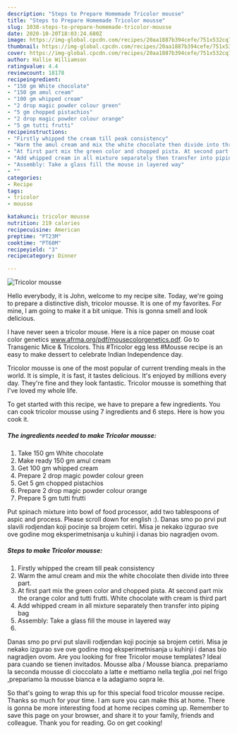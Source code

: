 ```yaml
---
description: "Steps to Prepare Homemade Tricolor mousse"
title: "Steps to Prepare Homemade Tricolor mousse"
slug: 1038-steps-to-prepare-homemade-tricolor-mousse
date: 2020-10-20T18:03:24.680Z
image: https://img-global.cpcdn.com/recipes/20aa1887b394cefe/751x532cq70/tricolor-mousse-recipe-main-photo.jpg
thumbnail: https://img-global.cpcdn.com/recipes/20aa1887b394cefe/751x532cq70/tricolor-mousse-recipe-main-photo.jpg
cover: https://img-global.cpcdn.com/recipes/20aa1887b394cefe/751x532cq70/tricolor-mousse-recipe-main-photo.jpg
author: Hallie Williamson
ratingvalue: 4.4
reviewcount: 18178
recipeingredient:
- "150 gm White chocolate"
- "150 gm amul cream"
- "100 gm whipped cream"
- "2 drop magic powder colour green"
- "5 gm chopped pistachios"
- "2 drop magic powder colour orange"
- "5 gm tutti frutti"
recipeinstructions:
- "Firstly whipped the cream till peak consistency"
- "Warm the amul cream and mix the white chocolate then divide into three part."
- "At first part mix the green color and chopped pista. At second part mix the orange color and tutti frutti. White chocolate with cream is third part"
- "Add whipped cream in all mixture separately then transfer into piping bag"
- "Assembly: Take a glass fill the mouse in layered way"
- ""
categories:
- Recipe
tags:
- tricolor
- mousse

katakunci: tricolor mousse 
nutrition: 219 calories
recipecuisine: American
preptime: "PT23M"
cooktime: "PT60M"
recipeyield: "3"
recipecategory: Dinner

---
```



![Tricolor mousse](https://img-global.cpcdn.com/recipes/20aa1887b394cefe/751x532cq70/tricolor-mousse-recipe-main-photo.jpg)

Hello everybody, it is John, welcome to my recipe site. Today, we're going to prepare a distinctive dish, tricolor mousse. It is one of my favorites. For mine, I am going to make it a bit unique. This is gonna smell and look delicious.

I have never seen a tricolor mouse. Here is a nice paper on mouse coat color genetics www.afrma.org/pdf/mousecolorgenetics.pdf. Go to Transgenic Mice &amp; Tricolors. This #Tricolor egg less #Mousse recipe is an easy to make dessert to celebrate Indian Independence day.

Tricolor mousse is one of the most popular of current trending meals in the world. It is simple, it is fast, it tastes delicious. It's enjoyed by millions every day. They're fine and they look fantastic. Tricolor mousse is something that I've loved my whole life.


To get started with this recipe, we have to prepare a few ingredients. You can cook tricolor mousse using 7 ingredients and 6 steps. Here is how you cook it.

<!--inarticleads1-->

##### The ingredients needed to make Tricolor mousse:

1. Take 150 gm White chocolate
1. Make ready 150 gm amul cream
1. Get 100 gm whipped cream
1. Prepare 2 drop magic powder colour green
1. Get 5 gm chopped pistachios
1. Prepare 2 drop magic powder colour orange
1. Prepare 5 gm tutti frutti


Put spinach mixture into bowl of food processor, add two tablespoons of aspic and process. Please scroll down for english :). Danas smo po prvi put slavili rodjendan koji pocinje sa brojem cetiri. Misa je nekako izgurao sve ove godine mog eksperimetnisanja u kuhinji i danas bio nagradjen ovom. 

<!--inarticleads2-->

##### Steps to make Tricolor mousse:

1. Firstly whipped the cream till peak consistency
1. Warm the amul cream and mix the white chocolate then divide into three part.
1. At first part mix the green color and chopped pista. At second part mix the orange color and tutti frutti. White chocolate with cream is third part
1. Add whipped cream in all mixture separately then transfer into piping bag
1. Assembly: Take a glass fill the mouse in layered way
1. 


Danas smo po prvi put slavili rodjendan koji pocinje sa brojem cetiri. Misa je nekako izgurao sve ove godine mog eksperimetnisanja u kuhinji i danas bio nagradjen ovom. Are you looking for free Tricolor mouse templates? Ideal para cuando se tienen invitados. Mousse alba / Mousse bianca. prepariamo la seconda mousse di cioccolato a latte e mettiamo nella teglia ,poi nel frigo ,prepariamo la mousse bianca e la adagiamo sopra le. 

So that's going to wrap this up for this special food tricolor mousse recipe. Thanks so much for your time. I am sure you can make this at home. There is gonna be more interesting food at home recipes coming up. Remember to save this page on your browser, and share it to your family, friends and colleague. Thank you for reading. Go on get cooking!

